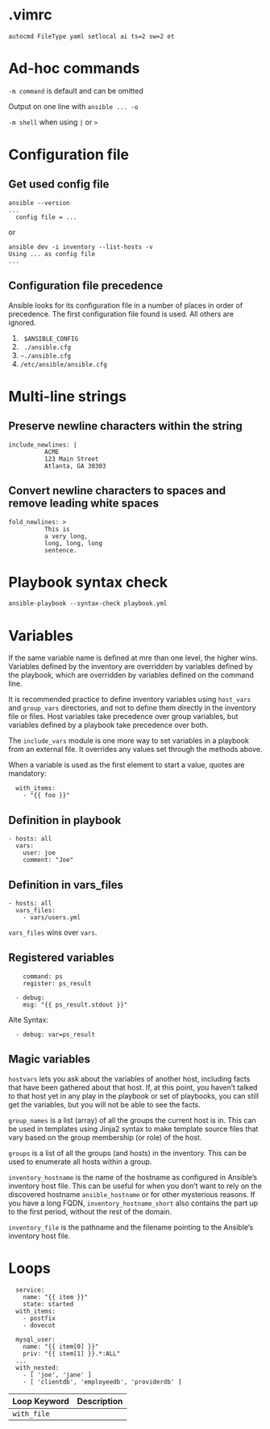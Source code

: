 # .vimrc
``` 
autocmd FileType yaml setlocal ai ts=2 sw=2 et
```
# Ad-hoc commands
`-m command` is default and can be omitted

Output on one line with `ansible ... -o`

`-m shell` when using `|` or `>`

# Configuration file
## Get used config file
```
ansible --version
...
  config file = ...
```

or

```
ansible dev -i inventory --list-hosts -v
Using ... as config file
...
```
## Configuration file precedence
Ansible looks for its configuration file in a number of places in order of precedence. The first configuration file found is used. All others are ignored.

1. ` $ANSIBLE_CONFIG` 
1. ` ./ansible.cfg`
1. `~./ansible.cfg`
1. `/etc/ansible/ansible.cfg` 

# Multi-line strings
## Preserve newline characters within the string
```
include_newlines: |
          ACME
          123 Main Street
          Atlanta, GA 30303
```

## Convert newline characters to spaces and remove leading white spaces
```
fold_newlines: >
          This is
          a very long,
          long, long, long
          sentence.
```

# Playbook syntax check
`ansible-playbook --syntax-check playbook.yml`

# Variables
If the same variable name is defined at mre than one level, the higher wins. Variables defined by the inventory are overridden by variables defined by the playbook, which are overridden by variables defined on the command line.

It is recommended practice to define inventory variables using `host_vars` and `group_vars` directories, and not to define them directly in the inventory file or files. Host variables take precedence over group variables, but variables defined by a playbook take precedence over both.

The `include_vars` module is one more way to set variables in a playbook from an external file. It overrides any values set through the methods above.

When a variable is used as the first element to start a value, quotes are mandatory:
```
  with_items:
    - "{{ foo }}"
```

## Definition in playbook
```
- hosts: all
  vars:
    user: joe
    comment: "Joe"
```

## Definition in vars_files
```
- hosts: all
  vars_files:
    - vars/users.yml
```
`vars_files` wins over `vars`.

## Registered variables
```
    command: ps
    register: ps_result
  
  - debug:
    msg: "{{ ps_result.stdout }}"
```
Alte Syntax:
```
  - debug: var=ps_result
```

## Magic variables
`hostvars` lets you ask about the variables of another host, including facts that have been gathered about that host. If, at this point, you haven’t talked to that host yet in any play in the playbook or set of playbooks, you can still get the variables, but you will not be able to see the facts.

`group_names` is a list (array) of all the groups the current host is in. This can be used in templates using Jinja2 syntax to make template source files that vary based on the group membership (or role) of the host.

`groups` is a list of all the groups (and hosts) in the inventory. This can be used to enumerate all hosts within a group.

`inventory_hostname` is the name of the hostname as configured in Ansible’s inventory host file. This can be useful for when you don’t want to rely on the discovered hostname `ansible_hostname` or for other mysterious reasons. If you have a long FQDN, `inventory_hostname_short` also contains the part up to the first period, without the rest of the domain.

`inventory_file` is the pathname and the filename pointing to the Ansible’s inventory host file.

# Loops
```
  service:
    name: "{{ item }}"
    state: started
  with_items:
    - postfix
    - dovecot
```

```
  mysql_user:
    name: "{{ item[0] }}"
    priv: "{{ item[1] }}.*:ALL"
  ...
  with_nested:
    - [ 'joe', 'jane' ]
    - [ 'clientdb', 'employeedb', 'providerdb' ]
```

|Loop Keyword|Description|
| --- | --- |
|`with_file`| |
